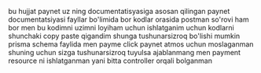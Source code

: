 bu hujjat paynet uz ning documentatisyasiga asosan qilingan paynet documentatsiyasi fayllar bo'limida bor
kodlar orasida postman so'rovi ham bor men bu kodimni uzimni loyiham uchun ishlatganim uchun kodlarni shunchaki copy paste qigandim shunga tushunarsizroq bo'lishi mumkin
prisma schema faylida men payme click paynet atmos uchun moslaganman shuning uchun sizga tushunarsizroq tuyulsa ajablanmang men payment resource ni ishlatganman yani bitta controller orqali bolganman
